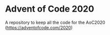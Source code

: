 # Advent of Code 2020

A repository to keep all the code for the AoC2020 (https://adventofcode.com/2020)
